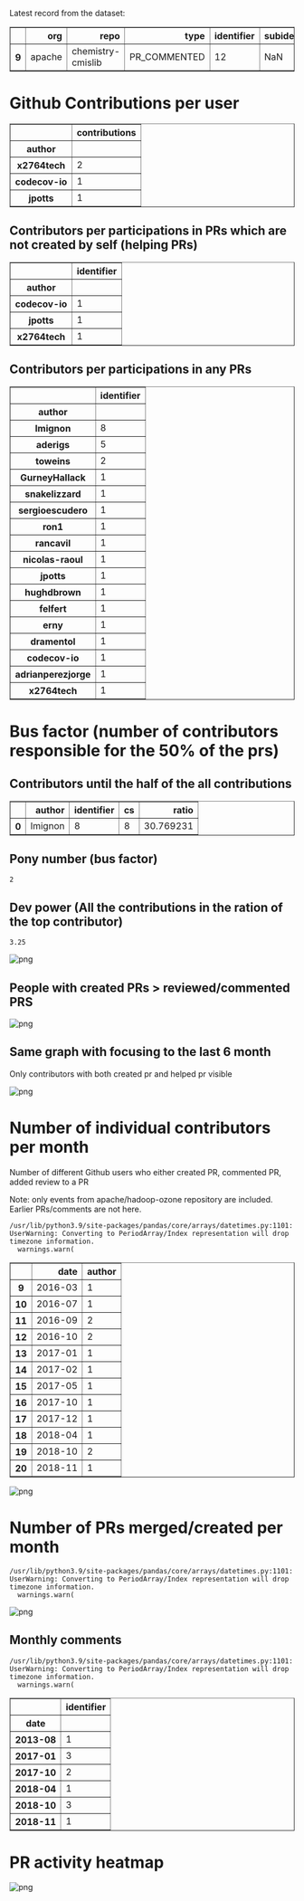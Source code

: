Latest record from the dataset:




<div>
<table border="1" class="dataframe">
  <thead>
    <tr style="text-align: right;">
      <th></th>
      <th>org</th>
      <th>repo</th>
      <th>type</th>
      <th>identifier</th>
      <th>subidentifier</th>
      <th>date</th>
      <th>author</th>
      <th>owner</th>
      <th>project</th>
    </tr>
  </thead>
  <tbody>
    <tr>
      <th>9</th>
      <td>apache</td>
      <td>chemistry-cmislib</td>
      <td>PR_COMMENTED</td>
      <td>12</td>
      <td>NaN</td>
      <td>2018-11-27 16:37:37+00:00</td>
      <td>codecov-io</td>
      <td>lmignon</td>
      <td>chemistry</td>
    </tr>
  </tbody>
</table>
</div>



# Github Contributions per user





<div>
<table border="1" class="dataframe">
  <thead>
    <tr style="text-align: right;">
      <th></th>
      <th>contributions</th>
    </tr>
    <tr>
      <th>author</th>
      <th></th>
    </tr>
  </thead>
  <tbody>
    <tr>
      <th>x2764tech</th>
      <td>2</td>
    </tr>
    <tr>
      <th>codecov-io</th>
      <td>1</td>
    </tr>
    <tr>
      <th>jpotts</th>
      <td>1</td>
    </tr>
  </tbody>
</table>
</div>



## Contributors per participations in PRs which are not created by self (helping PRs)




<div>
<table border="1" class="dataframe">
  <thead>
    <tr style="text-align: right;">
      <th></th>
      <th>identifier</th>
    </tr>
    <tr>
      <th>author</th>
      <th></th>
    </tr>
  </thead>
  <tbody>
    <tr>
      <th>codecov-io</th>
      <td>1</td>
    </tr>
    <tr>
      <th>jpotts</th>
      <td>1</td>
    </tr>
    <tr>
      <th>x2764tech</th>
      <td>1</td>
    </tr>
  </tbody>
</table>
</div>



## Contributors per participations in any PRs




<div>
<table border="1" class="dataframe">
  <thead>
    <tr style="text-align: right;">
      <th></th>
      <th>identifier</th>
    </tr>
    <tr>
      <th>author</th>
      <th></th>
    </tr>
  </thead>
  <tbody>
    <tr>
      <th>lmignon</th>
      <td>8</td>
    </tr>
    <tr>
      <th>aderigs</th>
      <td>5</td>
    </tr>
    <tr>
      <th>toweins</th>
      <td>2</td>
    </tr>
    <tr>
      <th>GurneyHallack</th>
      <td>1</td>
    </tr>
    <tr>
      <th>snakelizzard</th>
      <td>1</td>
    </tr>
    <tr>
      <th>sergioescudero</th>
      <td>1</td>
    </tr>
    <tr>
      <th>ron1</th>
      <td>1</td>
    </tr>
    <tr>
      <th>rancavil</th>
      <td>1</td>
    </tr>
    <tr>
      <th>nicolas-raoul</th>
      <td>1</td>
    </tr>
    <tr>
      <th>jpotts</th>
      <td>1</td>
    </tr>
    <tr>
      <th>hughdbrown</th>
      <td>1</td>
    </tr>
    <tr>
      <th>felfert</th>
      <td>1</td>
    </tr>
    <tr>
      <th>erny</th>
      <td>1</td>
    </tr>
    <tr>
      <th>dramentol</th>
      <td>1</td>
    </tr>
    <tr>
      <th>codecov-io</th>
      <td>1</td>
    </tr>
    <tr>
      <th>adrianperezjorge</th>
      <td>1</td>
    </tr>
    <tr>
      <th>x2764tech</th>
      <td>1</td>
    </tr>
  </tbody>
</table>
</div>



# Bus factor (number of contributors responsible for the 50% of the prs)

## Contributors until the half of the all contributions




<div>
<table border="1" class="dataframe">
  <thead>
    <tr style="text-align: right;">
      <th></th>
      <th>author</th>
      <th>identifier</th>
      <th>cs</th>
      <th>ratio</th>
    </tr>
  </thead>
  <tbody>
    <tr>
      <th>0</th>
      <td>lmignon</td>
      <td>8</td>
      <td>8</td>
      <td>30.769231</td>
    </tr>
  </tbody>
</table>
</div>



## Pony number (bus factor)




    2



## Dev power (All the contributions in the ration of the top contributor)




    3.25




    
![png](github-contributions_files/github-contributions_18_0.png)
    


## People with created PRs > reviewed/commented PRS


    
![png](github-contributions_files/github-contributions_21_0.png)
    


## Same graph with focusing to the last 6 month

Only contributors with both created pr and helped pr visible


    
![png](github-contributions_files/github-contributions_25_0.png)
    


# Number of individual contributors per month

Number of different Github users who either created PR, commented PR, added review to a PR

Note: only events from apache/hadoop-ozone repository are included. Earlier PRs/comments are not here.

    /usr/lib/python3.9/site-packages/pandas/core/arrays/datetimes.py:1101: UserWarning: Converting to PeriodArray/Index representation will drop timezone information.
      warnings.warn(





<div>
<table border="1" class="dataframe">
  <thead>
    <tr style="text-align: right;">
      <th></th>
      <th>date</th>
      <th>author</th>
    </tr>
  </thead>
  <tbody>
    <tr>
      <th>9</th>
      <td>2016-03</td>
      <td>1</td>
    </tr>
    <tr>
      <th>10</th>
      <td>2016-07</td>
      <td>1</td>
    </tr>
    <tr>
      <th>11</th>
      <td>2016-09</td>
      <td>2</td>
    </tr>
    <tr>
      <th>12</th>
      <td>2016-10</td>
      <td>2</td>
    </tr>
    <tr>
      <th>13</th>
      <td>2017-01</td>
      <td>1</td>
    </tr>
    <tr>
      <th>14</th>
      <td>2017-02</td>
      <td>1</td>
    </tr>
    <tr>
      <th>15</th>
      <td>2017-05</td>
      <td>1</td>
    </tr>
    <tr>
      <th>16</th>
      <td>2017-10</td>
      <td>1</td>
    </tr>
    <tr>
      <th>17</th>
      <td>2017-12</td>
      <td>1</td>
    </tr>
    <tr>
      <th>18</th>
      <td>2018-04</td>
      <td>1</td>
    </tr>
    <tr>
      <th>19</th>
      <td>2018-10</td>
      <td>2</td>
    </tr>
    <tr>
      <th>20</th>
      <td>2018-11</td>
      <td>1</td>
    </tr>
  </tbody>
</table>
</div>




    
![png](github-contributions_files/github-contributions_29_0.png)
    


# Number of PRs merged/created per month

    /usr/lib/python3.9/site-packages/pandas/core/arrays/datetimes.py:1101: UserWarning: Converting to PeriodArray/Index representation will drop timezone information.
      warnings.warn(



    
![png](github-contributions_files/github-contributions_32_0.png)
    


## Monthly comments

    /usr/lib/python3.9/site-packages/pandas/core/arrays/datetimes.py:1101: UserWarning: Converting to PeriodArray/Index representation will drop timezone information.
      warnings.warn(





<div>
<table border="1" class="dataframe">
  <thead>
    <tr style="text-align: right;">
      <th></th>
      <th>identifier</th>
    </tr>
    <tr>
      <th>date</th>
      <th></th>
    </tr>
  </thead>
  <tbody>
    <tr>
      <th>2013-08</th>
      <td>1</td>
    </tr>
    <tr>
      <th>2017-01</th>
      <td>3</td>
    </tr>
    <tr>
      <th>2017-10</th>
      <td>2</td>
    </tr>
    <tr>
      <th>2018-04</th>
      <td>1</td>
    </tr>
    <tr>
      <th>2018-10</th>
      <td>3</td>
    </tr>
    <tr>
      <th>2018-11</th>
      <td>1</td>
    </tr>
  </tbody>
</table>
</div>



# PR activity heatmap


    
![png](github-contributions_files/github-contributions_37_0.png)
    

